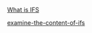 

[What is IFS](./ipynb--ifs/what-is-ifs.ipynb)

[examine-the-content-of-ifs](./ipynb--ifs/examine-the-content-of-ifs.ipynb)